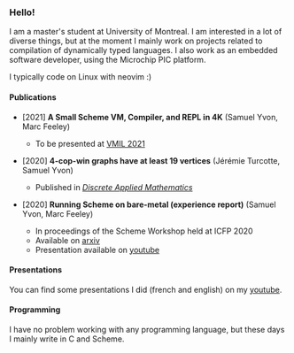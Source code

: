 ### Hello!

I am a master's student at University of Montreal. I am interested in a lot of diverse things,
but at the moment I mainly work on projects related to compilation of dynamically typed
languages. I also work as an embedded software developer, using the Microchip PIC platform.

I typically code on Linux with neovim :)

#### Publications

- [2021] **A Small Scheme VM, Compiler, and REPL in 4K** (Samuel Yvon, Marc Feeley)
    - To be presented at [VMIL 2021](https://2021.splashcon.org/home/vmil-2021#event-overview)

- [2020] **4-cop-win graphs have at least 19 vertices** (Jérémie Turcotte, Samuel Yvon)
    - Published in [*Discrete Applied Mathematics*](https://www.sciencedirect.com/science/article/abs/pii/S0166218X21002018)

- [2020] **Running Scheme on bare-metal (experience report)** (Samuel Yvon, Marc Feeley)
    - In proceedings of the Scheme Workshop held at ICFP 2020
    - Available on [arxiv](https://arxiv.org/abs/2101.06759)
    - Presentation available on [youtube](https://www.youtube.com/watch?v=GWr4iQfc0uw)

#### Presentations

You can find some presentations I did (french and english) on my [youtube](https://www.youtube.com/channel/UCt1puHbNV1PejKHqNd22zVw).

#### Programming 

I have no problem working with any programming language, but these days I mainly write in C and Scheme.
